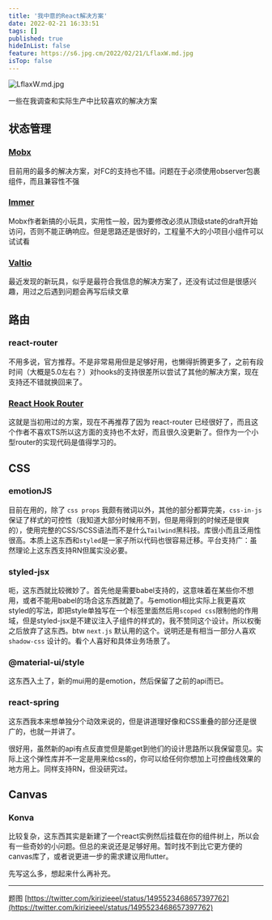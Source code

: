 ```yaml
---
title: '我中意的React解决方案'
date: 2022-02-21 16:33:51
tags: []
published: true
hideInList: false
feature: https://s6.jpg.cm/2022/02/21/LflaxW.md.jpg
isTop: false
---
```

![LflaxW.md.jpg](https://s6.jpg.cm/2022/02/21/LflaxW.md.jpg)

一些在我调查和实际生产中比较喜欢的解决方案

<!-- more -->

## 状态管理

### [Mobx](https://mobx.js.org/)

目前用的最多的解决方案，对FC的支持也不错。问题在于必须使用observer包裹组件，而且兼容性不强

### [Immer](https://immerjs.github.io/immer/)

Mobx作者新搞的小玩具，实用性一般，因为要修改必须从顶级state的draft开始访问，否则不能正确响应。但是思路还是很好的，工程量不大的小项目小组件可以试试看

### [Valtio](https://github.com/pmndrs/valtio)

最近发现的新玩具，似乎是最符合我信息的解决方案了，还没有试过但是很感兴趣，用过之后遇到问题会再写后续文章

## 路由

### react-router

不用多说，官方推荐。不是非常易用但是足够好用，也懒得折腾更多了，之前有段时间（大概是5.0左右？）对hooks的支持很差所以尝试了其他的解决方案，现在支持还不错就换回来了。

### [React Hook Router](https://github.com/Paratron/hookrouter)

这就是当初用过的方案，现在不再推荐了因为 react-router 已经很好了，而且这个作者不喜欢TS所以这方面的支持也不太好，而且很久没更新了。但作为一个小型router的实现代码是值得学习的。

## CSS

### emotionJS

目前在用的，除了 `css props` 我颇有微词以外，其他的部分都算完美，`css-in-js`保证了样式的可控性（我知道大部分时候用不到，但是用得到的时候还是很爽的），使用完整的CSS/SCSS语法而不是什么`Tailwind`黑科技。库很小而且泛用性很高。本质上这东西和`styled`是一家子所以代码也很容易迁移。平台支持广：虽然理论上这东西支持RN但属实没必要。

### styled-jsx

呃，这东西就比较微妙了。首先他是需要babel支持的，这意味着在某些你不想用，或者不能用babel的场合这东西就跪了。与emotion相比实际上我更喜欢styled的写法，即把style单独写在一个标签里面然后用`scoped css`限制他的作用域，但是styled-jsx是不建议注入子组件的样式的，我不赞同这个设计。所以权衡之后放弃了这东西。btw `next.js` 默认用的这个。说明还是有相当一部分人喜欢 `shadow-css` 设计的。看个人喜好和具体业务场景了。

### @material-ui/style

这东西入土了，新的mui用的是emotion，然后保留了之前的api而已。

### react-spring

这东西我本来想单独分个动效来说的，但是讲道理好像和CSS重叠的部分还是很广的，也就一并讲了。

很好用，虽然新的api有点反直觉但是能get到他们的设计思路所以我保留意见。实际上这个弹性库并不一定是用来给css的，你可以给任何你想加上可控曲线效果的地方用上。同样支持RN，但没研究过。

## Canvas

### Konva

比较复杂，这东西其实是新建了一个react实例然后挂载在你的组件树上，所以会有一些奇妙的小问题。但总的来说还是足够好用。暂时找不到比它更方便的canvas库了，或者说更进一步的需求建议用flutter。

先写这么多，想起来什么再补充。

---

题图 [https://twitter.com/kirizieeel/status/1495523468657397762](https://twitter.com/kirizieeel/status/1495523468657397762)